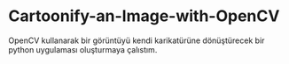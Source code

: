# Cartoonify-an-Image-with-OpenCV

OpenCV kullanarak bir görüntüyü kendi karikatürüne dönüştürecek bir python uygulaması oluşturmaya çalıstım.

